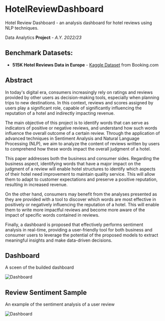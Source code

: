 # HotelReviewDashboard
Hotel Review Dashboard - an analysis dashboard for hotel reviews using NLP techniques.

Data Analytics **Project** - *A.Y. 2022/23*

## Benchmark Datasets:

*   **515K Hotel Reviews Data in Europe** - [Kaggle Dataset](https://www.kaggle.com/code/jonathanoheix/sentiment-analysis-with-hotel-reviews) from Booking.com

## Abstract
In today's digital era, consumers increasingly rely on ratings and reviews provided by other users as decision-making tools, especially when planning trips to new destinations. In this context, reviews and scores assigned by users play a significant role, capable of significantly influencing the reputation of a hotel and indirectly impacting revenue.

The main objective of this project is to identify words that can serve as indicators of positive or negative reviews, and understand how such words influence the overall outcome of a certain review. Through the application of advanced techniques in Sentiment Analysis and Natural Language Processing (NLP), we aim to analyze the content of reviews written by users to comprehend how these words impact the overall judgment of a hotel.

This paper addresses both the business and consumer sides. Regarding the business aspect, identifying words that have a major impact on the judgment of a review will enable hotel structures to identify which aspects of their hotel need improvement to maintain quality service. This will allow them to adapt to customer expectations and preserve a positive reputation, resulting in increased revenue.

On the other hand, consumers may benefit from the analyses presented as they are provided with a tool to discover which words are most effective in positively or negatively influencing the reputation of a hotel. This will enable them to write more impactful reviews and become more aware of the impact of specific words contained in reviews.

Finally, a dashboard is proposed that effectively performs sentiment analysis in real-time, providing a user-friendly tool for both business and consumer users to leverage the potential of the proposed models to extract meaningful insights and make data-driven decisions.

## Dashboard
A sceen of the builded dashboard

![Dashboard](images/dashboard.png)

## Review Sentiment Sample
An example of the sentiment analysis of a user review

![Dashboard](images/review-sentiment.png)





